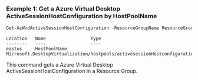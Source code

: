 
### Example 1: Get a Azure Virtual Desktop ActiveSessionHostConfiguration by HostPoolName

```powershell
Get-AzWvdActiveSessionHostConfiguration -ResourceGroupName ResourceGroupName -HostPoolName HostPoolName
```

```output
Location   Name                 Type
--------   ----                 ----
eastus     HostPoolName Microsoft.DesktopVirtualization/hostpools/activesessionHostconfigurations
```

This command gets a Azure Virtual Desktop ActiveSessionHostConfiguration in a Resource Group.

